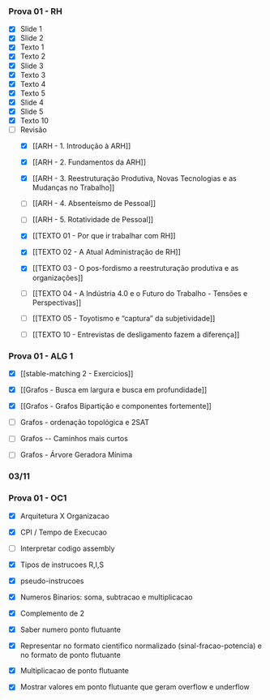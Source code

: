 
### Prova 01 - RH
- [x] Slide 1
- [x] Slide 2
- [x] Texto 1
- [x] Texto 2
- [x] Slide 3
- [x] Texto 3
- [x] Texto 4
- [x] Texto 5
- [x] Slide 4
- [x] Slide 5
- [x] Texto 10
- [ ] Revisão
	- [x] [[ARH - 1. Introdução à ARH]]
	- [x] [[ARH - 2. Fundamentos da ARH]]
	- [x] [[ARH - 3. Reestruturação Produtiva, Novas Tecnologias e as Mudanças no Trabalho]]
	- [ ] [[ARH - 4. Absenteísmo de Pessoal]]
	- [ ] [[ARH - 5. Rotatividade de Pessoal]]
	- [x] [[TEXTO 01 - Por que ir trabalhar com RH]]
	- [x] [[TEXTO 02 - A Atual Administração de RH]]
	- [x] [[TEXTO 03 - O pos-fordismo a reestruturação produtiva e as organizações]]
	- [ ] [[TEXTO 04 - A Indústria 4.0 e o Futuro do Trabalho - Tensões e Perspectivas]]
	- [ ] [[TEXTO 05 - Toyotismo e “captura” da subjetividade]]
	- [ ] [[TEXTO 10 - Entrevistas de desligamento fazem a diferença]]


### Prova 01 - ALG 1

- [x] [[stable-matching 2 - Exercicios]]
- [x] [[Grafos - Busca em largura e busca em profundidade]]
- [x] [[Grafos - Grafos Bipartição e componentes fortemente]]
- [ ] Grafos - ordenação topológica e 2SAT 
- [ ] Grafos -- Caminhos mais curtos 
- [ ] Grafos - Árvore Geradora Mínima




### 03/11



### Prova 01 - OC1
- [x] Arquitetura X Organizacao
- [x] CPI / Tempo de Execucao
- [ ] Interpretar codigo assembly
- [x] Tipos de instrucoes R,I,S
- [x] pseudo-instrucoes
- [x] Numeros Binarios: soma, subtracao e multiplicacao
- [x] Complemento de 2
- [x] Saber numero ponto flutuante
- [x] Representar no formato cientifico normalizado (sinal-fracao-potencia) e no formato de ponto flutuante
- [x] Multiplicacao de ponto flutuante
- [x] Mostrar valores em ponto flutuante que geram overflow e underflow



